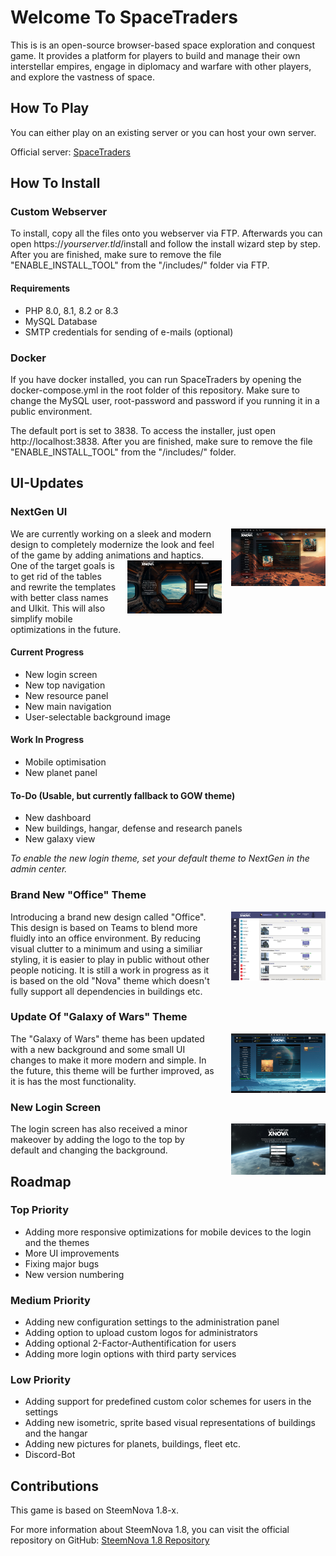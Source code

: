 # Welcome To SpaceTraders

This is is an open-source browser-based space exploration and conquest game. It provides a platform for players to build and manage their own interstellar empires, engage in diplomacy and warfare with other players, and explore the vastness of space.

## How To Play

You can either play on an existing server or you can host your own server.

Official server: [SpaceTraders](https://spacetraders.org)

## How To Install

### Custom Webserver
To install, copy all the files onto you webserver via FTP.
Afterwards you can open https://*yourserver.tld*/install and follow the install wizard step by step. After you are finished, make sure to remove the file "ENABLE_INSTALL_TOOL" from the "/includes/" folder via FTP.

#### Requirements
* PHP 8.0, 8.1, 8.2 or 8.3
* MySQL Database
* SMTP credentials for sending of e-mails (optional)


### Docker
If you have docker installed, you can run SpaceTraders by opening the docker-compose.yml in the root folder of this repository. Make sure to change the MySQL user, root-password and password if you running it in a public environment.

The default port is set to 3838. To access the installer, just open http://localhost:3838. After you are finished, make sure to remove the file "ENABLE_INSTALL_TOOL" from the "/includes/" folder.

## UI-Updates

###  NextGen UI

<img style="float: right; padding-left: 15px;" src="screenshots/screenshot-nextgen-ui-dashboard-mars.png" width="30%">
We are currently working on a sleek and modern design to completely modernize the look and feel of the game by adding animations and haptics.
<br>
<img style="float: right; padding-left: 15px;" src="screenshots/screenshot-nextgen-ui-login.png" width="30%">
One of the target goals is to get rid of the tables and rewrite the templates with better class names and UIkit. This will also simplify mobile optimizations in the future.

#### Current Progress
* New login screen
* New top navigation
* New resource panel
* New main navigation
* User-selectable background image

#### Work In Progress
* Mobile optimisation
* New planet panel

#### To-Do (Usable, but currently fallback to GOW theme)
* New dashboard
* New buildings, hangar, defense and research panels
* New galaxy view


<i>To enable the new login theme, set your default theme to NextGen in the admin center.</i>


### Brand New "Office" Theme
<img style="float: right; padding-left: 25px;" src="screenshots/office-v1.png" width="30%">
Introducing a brand new design called "Office". This design is based on Teams to blend more fluidly into an office environment. By reducing visual clutter to a minimum and using a similiar styling, it is easier to play in public without other people noticing. It is still a work in progress as it is based on the old "Nova" theme which doesn't fully support all dependencies in buildings etc.
 

### Update Of "Galaxy of Wars" Theme

<img style="float: right; padding-left: 25px;" src="screenshots/screenshot-gow.png" width="30%">

The "Galaxy of Wars" theme has been updated with a new background and some small UI changes to make it more modern and simple. In the future, this theme will be further improved, as it is has the most functionality.
 
### New Login Screen
<img style="float: right; padding-left: 25px;" src="screenshots/screenshot-login.png" width="30%">

The login screen has also received a minor makeover by adding the logo to the top by default and changing the background.




## Roadmap

### Top Priority

* Adding more responsive optimizations for mobile devices to the login and the themes
* More UI improvements
* Fixing major bugs
* New version numbering

### Medium Priority

* Adding new configuration settings to the administration panel
* Adding option to upload custom logos for administrators
* Adding optional 2-Factor-Authentification for users
* Adding more login options with third party services

### Low Priority

* Adding support for predefined custom color schemes for users in the settings
* Adding new isometric, sprite based visual representations of buildings and the hangar
* Adding new pictures for planets, buildings, fleet etc.
* Discord-Bot


## Contributions

This game is based on SteemNova 1.8-x.

For more information about SteemNova 1.8, you can visit the official repository on GitHub: [SteemNova 1.8 Repository](https://github.com/koraykarakus/steemnova-1.8-x)

